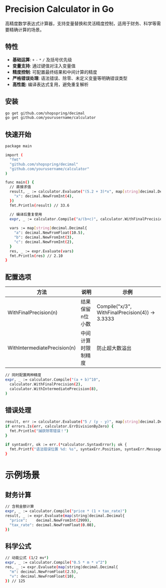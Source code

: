 # Precision Calculator in Go

高精度数学表达式计算器，支持变量替换和灵活精度控制，适用于财务、科学等需要精确计算的场景。

## 特性

- **基础运算**: `+` `-` `*` `/` 及括号优先级
- **变量支持**: 通过键值对注入变量值
- **精度控制**: 可配置最终结果和中间计算的精度
- **严格错误处理**: 语法错误、除零、未定义变量等明确错误类型
- **高性能**: 编译表达式复用，避免重复解析

## 安装

```bash
go get github.com/shopspring/decimal
go get github.com/yourusername/calculator
```

## 快速开始
```bash
package main

import (
  "fmt"
  "github.com/shopspring/decimal"
  "github.com/yourusername/calculator"
)

func main() {
  // 直接求值
  result, _ := calculator.Evaluate("(5.2 + 3)*x", map[string]decimal.Decimal{
    "x": decimal.NewFromInt(4),
  })
  fmt.Println(result) // 33.6

  // 编译后重复使用
  expr, _ := calculator.Compile("a/(b+c)", calculator.WithFinalPrecision(2))
  
  vars := map[string]decimal.Decimal{
    "a": decimal.NewFromFloat(10.5),
    "b": decimal.NewFromInt(3),
    "c": decimal.NewFromInt(2),
  }
  res, _ := expr.Evaluate(vars)
  fmt.Println(res) // 2.10
}
```

## 配置选项
|方法|说明|示例|
|----|----|----|
|WithFinalPrecision(n)|结果保留n位小数|Compile("x/3", WithFinalPrecision(4)) → 3.3333|
|WithIntermediatePrecision(n)|中间计算时限制精度|防止超大数溢出|
```bash
// 同时配置两种精度
expr, _ := calculator.Compile("(a + b)^10",
  calculator.WithFinalPrecision(2),
  calculator.WithIntermediatePrecision(8),
)
```

## 错误处理
```bash
result, err := calculator.Evaluate("5 / (y - y)", map[string]decimal.Decimal{"y": decimal.NewFromInt(3)})
if errors.Is(err, calculator.ErrDivisionByZero) {
  fmt.Println("捕获除零错误！")
}

if syntaxErr, ok := err.(*calculator.SyntaxError); ok {
  fmt.Printf("语法错误位置 %d: %s", syntaxErr.Position, syntaxErr.Message)
}
```

# 示例场景
## 财务计算
```bash
// 含税金额计算
expr, _ := calculator.Compile("price * (1 + tax_rate)")
result, _ := expr.Evaluate(map[string]decimal.Decimal{
  "price":    decimal.NewFromInt(2999),
  "tax_rate": decimal.NewFromFloat(0.08),
})
```

## 科学公式
```bash
// 动能公式 (1/2 mv²)
expr, _ := calculator.Compile("0.5 * m * v^2")
res, _ := expr.Evaluate(map[string]decimal.Decimal{
  "m": decimal.NewFromFloat(2.5),
  "v": decimal.NewFromFloat(10),
}) // 125
```
